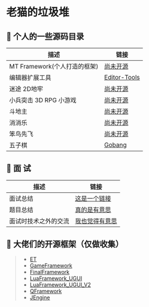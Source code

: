 # 老猫的垃圾堆


## 🤺 个人的一些源码目录
描述 | 链接
--- | ---
MT Framework(个人打造的框架) | [尚未开源](https://github.com/LaoMaoKaKa/MT-Framework)
编辑器扩展工具 | [Editor-Tools](https://github.com/LaoMaoKaKa/Editor-Tools)
迷途 2D地牢 | [尚未开源](https://github.com/LaoMaoKaKa/MT-Framework)
小兵突击 3D RPG 小游戏 | [尚未开源](https://github.com/LaoMaoKaKa/MT-Framework)
斗地主 | [尚未开源](https://github.com/LaoMaoKaKa/MT-Framework)
消消乐 | [尚未开源](https://github.com/LaoMaoKaKa/MT-Framework)
笨鸟先飞 | [尚未开源](https://github.com/LaoMaoKaKa/MT-Framework)
五子棋 | [Gobang](https://github.com/LaoMaoKaKa/Gobang)


## 🤺 面 试 
描述 | 链接
--- | ---
面试总结 | [这是一个链接](https://github.com/LaoMaoKaKa/Note/blob/main/%E9%9D%A2%E8%AF%95%E5%A4%8D%E4%B9%A0)
题目总结 | [真的是有意思](https://github.com/LaoMaoKaKa/Note/blob/main/%E9%A2%98%E7%9B%AE%E7%BB%83%E4%B9%A0)
面试时技术之外的交流 | [我也觉得有意思](https://github.com/LaoMaoKaKa/Note/blob/main/%E9%9D%A2%E8%AF%95%E6%97%B6%E6%8A%80%E6%9C%AF%E4%B9%8B%E5%A4%96%E7%9A%84%E4%BA%A4%E6%B5%81)


## 🤺 大佬们的开源框架（仅做收集）
>* [ET](https://github.com/egametang/ET)
>* [GameFramework](https://github.com/EllanJiang/GameFramework)
>* [FinalFramework](https://github.com/jarjin/FinalFramework)
>* [LuaFramework_UGUI](https://github.com/jarjin/LuaFramework_UGUI)
>* [LuaFramework_UGUI_V2](https://github.com/jarjin/LuaFramework_UGUI_V2)
>* [QFramework](https://github.com/liangxiegame/QFramework)
>* [JEngine](https://github.com/JasonXuDeveloper/JEngine)
